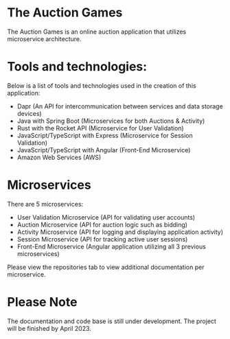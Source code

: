# The Auction Games
The Auction Games is an online auction application that utilizes microservice architecture.

# Tools and technologies:
Below is a list of tools and technologies used in the creation of this application:
- Dapr (An API for intercommunication between services and data storage devices)
- Java with Spring Boot (Microservices for both Auctions & Activity)
- Rust with the Rocket API (Microservice for User Validation)
- JavaScript/TypeScript with Express (Microservice for Session Validation)
- JavaScript/TypeScript with Angular (Front-End Microservice)
- Amazon Web Services (AWS)

# Microservices
There are 5 microservices:
- User Validation Microservice (API for validating user accounts)
- Auction Microservice (API for auction logic such as bidding)
- Activity Microservice (API for logging and displaying application activity)
- Session Microservice (API for tracking active user sessions)
- Front-End Microservice (Angular application utilizing all 3 previous microservices)

Please view the repositories tab to view additional documentation per microservice.

# Please Note
The documentation and code base is still under development. The project will be finished by April 2023.
